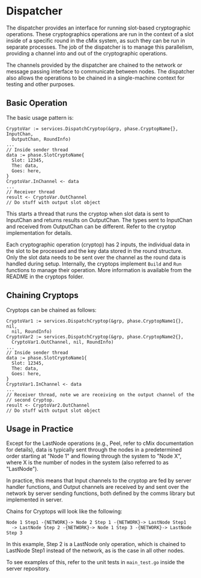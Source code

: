 # Dispatcher

The dispatcher provides an interface for running slot-based
cryptographic operations. These cryptographics operations are run in
the context of a slot inside of a specific round in the cMix system,
as such they can be run in separate processes. The job of the
dispatcher is to manage this parallelism, providing a channel into and
out of the cryptographic operations.

The channels provided by the dispatcher are chained to the network or
message passing interface to communicate between nodes. The dispatcher
also allows the operations to be chained in a single-machine context
for testing and other purposes.

## Basic Operation

The basic usage pattern is:

``` golang
CryptoVar := services.DispatchCryptop(&grp, phase.CryptopName{}, InputChan,
  OutputChan, RoundInfo)
...
// Inside sender thread
data := phase.SlotCryptoName{
  Slot: 12345,
  The: data,
  Goes: here,
}
CryptoVar.InChannel <- data
...
// Receiver thread
result <- CryptoVar.OutChannel
// Do stuff with output slot object
```

This starts a thread that runs the cryptop when slot data is sent to
InputChan and returns results on OutputChan. The types sent to
InputChan and received from OutputChan can be different. Refer to the
cryptop implementation for details.

Each cryptographic operation (cryptop) has 2 inputs, the individual
data in the slot to be processed and the key data stored in the round
structure. Only the slot data needs to be sent over the channel as the
round data is handled during setup. Internally, the cryptops implement
`Build` and `Run` functions to manage their operation. More
information is available from the README in the cryptops folder.

## Chaining Cryptops

Cryptops can be chained as follows:

``` golang
CryptoVar1 := services.DispatchCryptop(&grp, phase.CryptopName1{}, nil,
  nil, RoundInfo)
CryptoVar2 := services.DispatchCryptop(&grp, phase.CryptopName2{},
  CryptoVar1.OutChannel, nil, RoundInfo)
...
// Inside sender thread
data := phase.SlotCryptoName1{
  Slot: 12345,
  The: data,
  Goes: here,
}
CryptoVar1.InChannel <- data
...
// Receiver thread, note we are receiving on the output channel of the
// second Cryptop.
result <- CryptoVar2.OutChannel
// Do stuff with output slot object
```

## Usage in Practice

Except for the LastNode operations (e.g., Peel, refer to cMix
documentation for details), data is typically sent through the nodes
in a predetermined order starting at "Node 1" and flowing through the
system to "Node X", where X is the number of nodes in the system (also
referred to as "LastNode").

In practice, this means that Input channels to the cryptop are fed by
server handler functions, and Output channels are received by and sent
over the network by server sending functions, both defined by the
comms library but implemented in server.

Chains for Cryptops will look like the following:

```
Node 1 Step1 -{NETWORK}-> Node 2 Step 1 -{NETWORK}-> LastNode Step1
  -> LastNode Step 2 -{NETWORK}-> Node 1 Step 3 -{NETWORK}-> LastNode Step 3
```

In this example, Step 2 is a LastNode only operation, which is chained
to LastNode Step1 instead of the network, as is the case in all other
nodes.

To see examples of this, refer to the unit tests in `main_test.go` inside
the server repository.
